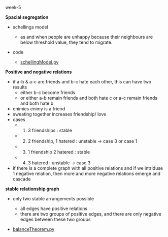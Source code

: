 week-5

**Spacial segregation**
- schellings model
	- as and when people are unhappy because their neighbours are below threshold value, they tend to migrate.

- code
	- [schellingModel.py](./_resources/d99c757231744faa942e1d17d706d473.py)


**Positive and negative relations**
- if a-b & a-c are friends and b-c hate each other, this can have two results
	- either b-c become friends
	- or either a-b remain friends and both hate c or  a-c remain friends and both hate b
- enimies enimy is a friend
- sweating together increases friendship/ love
- cases
	- 1) 3 friendships : stable
	- 2) 2 friendship, 1 hatered : unstable -> case 3 or case 1
	- 3) 1 friendship 2 hatered : stable
	- 4) 3 hatered : unstable -> case 3
- if there is a complete graph with all positive relations and if we intriduse 1 negative relation, then more and more negative relations emerge and cascade

**stable relationship graph**
- only two stable arrangements possible
	- all edges have positive relations
	- there are two groups of positive edges, and there are only negative edges between these two groups


- [balanceTheorem.py](./_resources/20447c74d24245aa9c4cf551e6275b80.py)

